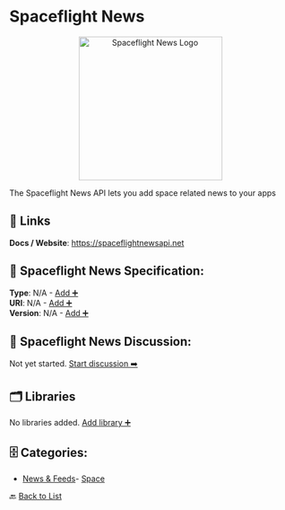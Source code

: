 # Spaceflight News
<p align="center">
    <img width="256" src="https://raw.githubusercontent.com/apis-list/apis-list/main/apis/spaceflight-news/logo_256x256.png" alt="Spaceflight News Logo"/>
</p>
The Spaceflight News API lets you add space related news to your apps

##  🔗 Links
**Docs / Website**: https://spaceflightnewsapi.net

## 🧬 Spaceflight News Specification:
**Type**: N/A - [Add ➕](https://github.com/apis-list/apis-list/edit/main/apis.yaml#L17977)  
**URI**: N/A - [Add ➕](https://github.com/apis-list/apis-list/edit/main/apis.yaml#L17977)  
**Version**: N/A - [Add ➕](https://github.com/apis-list/apis-list/edit/main/apis.yaml#L17977)

## 💬 Spaceflight News Discussion:
Not yet started. [Start discussion ➡️](https://github.com/apis-list/apis-list/discussions/new)

## 🗂️ Libraries

No libraries added. [Add library ➕](https://github.com/apis-list/apis-list/edit/main/apis.yaml#L17977)    


## 🗄️ Categories:
- [News & Feeds](https://github.com/apis-list/apis-list#news--feeds-)- [Space](https://github.com/apis-list/apis-list#space-)

🔙  [Back to List](https://github.com/apis-list/apis-list)
